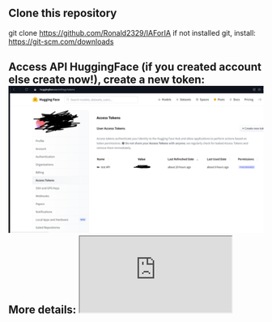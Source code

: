 ## Clone this repository
git clone https://github.com/Ronald2329/IAForIA if not installed git, install: https://git-scm.com/downloads
## Access API HuggingFace (if you created account else create now!), create a new token:<img src="tokens.png">More details: <iframe src="https://www.youtube.com/watch?v=n28awivN2FA">
## Create .env file
add row: HUGGINGFACE_API_KEY = YOUR_PRIVATE_KEY
add row: GEMINI_API_KEY = YOUR_PRIVATE_KEY
## OBS:
installing better-sqlite3:^9.4.3 because my node version is: v20.12.2
## Install dependecies
npm install 
## Run command else your crying weeks hahaha
npx electron-rebuild
## Generate image
node CLI.js
## Run project
npm start
